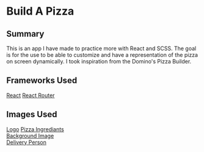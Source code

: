 # Build A Pizza

## Summary

This is an app I have made to practice more with React and SCSS. The goal is for the use to be able to customize and have a representation of the pizza on screen dynamically. I took inspiration from the Domino's Pizza Builder.

## Frameworks Used

[React]
[React Router]

[react]: <https://reactjs.org/>  
[React Router]: <https://reactrouter.com/>  

## Images Used

[Logo]
[Pizza Ingrediants]  
[Background Image]  
[Delivery Person]  

[logo]: <https://favpng.com/png_view/pizza-logo-image-logo-vector-pizza-logo-royalty-free-illustration-png/TSChW9rr#>
[pizza ingrediants]: <http://clipart-library.com/clipart/1433057.htm>
[background Image]: <https://www.vecteezy.com/vector-art/305313-seamless-pizza-ingredients>
[delivery person]: <https://www.vecteezy.com/vector-art/1891596-delivery-man-with-mask-and-pizza-box-vector-design>
